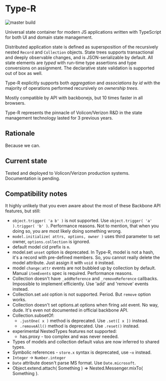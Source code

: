 # Type-R

![master build](https://api.travis-ci.org/Volicon/Type-R.svg?branch=master)

Universal state container for modern JS applications written with TypeScript for both UI and domain state management.

Distributed application state is defined as supersposition of the recursively nested `Record` and `Collection` objects.
State trees supports transactional and deeply observable changes, and is JSON-serializable by default. All state elements are _typed_ with run-time type assertions and type conversions on assignment. The declarative state validation is supported out of box as well.

Type-R explicitly supports both _aggregation_ and _associations by id_ with the majority of operations performed recursively on _ownership trees_.

Mostly compatible by API with backbonejs, but 10 times faster in all browsers.

Type-R represents the pinnacle of Volicon/Verizon R&D in the state management technology lasted for 3 previous years. 

## Rationale

Because we can.

## Current state

Tested and deployed to Volicon/Verizon production systems. Documentation is pending.

## Compatibility notes

It highly unlikely that you even aware about the most of these Backbone API features, but still:

- `object.trigger( 'a b' )` is not supported. Use `object.trigger( 'a' ).trigger( 'b' )`. Performance reasons. Not to mention, that when you doing so, you are most likely doing something wrong.
- `model.initialize( attrs, options, owner )` uses third parameter to set owner, `options.collection` is ignored.
- default model cid prefix is `m`.
- model.set `unset` option is deprecated. In Type-R, model is not a hash, it's a record with pre-defined members. So, you cannot really delete the model attribute. Just assign it with `void 0` instead.
- model `change:attr` events are not bubbled up by collection by default. Manual `itemEvents` spec is required. Performance reasons.
- Collection doesn't have `_addReference` and `_removeReference` callbacks. Impossible to implement efficiently. Use 'add' and 'remove' events instead.
- Collection.set `add` option is not supported. Period. But `remove` option works.
- Collection doesn't set options.at options when firing `add` event. No way, dude. It's even not documented in official backbone API.
- Collection.subsetOf:
    - `.justOne( x )` method is deprecated. Use `.set([ x ])` instead.
    - `.removeAll()` method is deprecated. Use `.reset()` instead.
- experimental NestedTypes features not supported:
    - has.proxy - too complex and was never needed.
- Types of models and collection default valus are now inferred to shared types.
- Symbolic references - `store.x` syntax is deprecated, use `~x` instead.
- `Integer` -> `Number.integer`
- `Date` attribute doesn't parse MS format. Use `Date.microsoft`.
- Object.extend.attach( Something ) => Nested.Messenger.mixTo( Something ).
